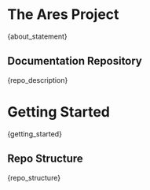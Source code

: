 # The Ares Project
{about_statement}

## Documentation Repository
{repo_description}

# Getting Started
{getting_started}

## Repo Structure
{repo_structure}
